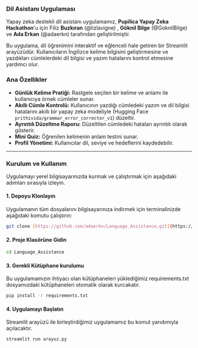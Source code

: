 ### **Dil Asistanı Uygulaması**

Yapay zeka destekli dil asistanı uygulamamız, **Pupilica Yapay Zeka Hackathon**'u için  Filiz **Buzkıran** (@lizlavigne) , **Göknil Bilge** (@GoknilBilge) ve **Ada Erkan** (@adaerkn) tarafından geliştirilmiştir. 

Bu uygulama, dil öğrenimini interaktif ve eğlenceli hale getiren bir Streamlit arayüzüdür. Kullanıcıların İngilizce kelime bilgisini geliştirmesine ve yazdıkları cümlelerdeki dil bilgisi ve yazım hatalarını kontrol etmesine yardımcı olur.

### **Ana Özellikler**

* **Günlük Kelime Pratiği:** Rastgele seçilen bir kelime ve anlamı ile kullanıcıya örnek cümleler sunar.
* **Akıllı Cümle Kontrolü:** Kullanıcının yazdığı cümledeki yazım ve dil bilgisi hatalarını akıllı bir yapay zeka modeliyle (Hugging Face `prithivida/grammar_error_correcter_v1`) düzeltir.
* **Ayrıntılı Düzeltme Raporu:** Düzeltilen cümledeki hataları ayrıntılı olarak gösterir.
* **Mini Quiz:** Öğrenilen kelimenin anlam testini sunar.
* **Profil Yönetimi:** Kullanıcılar dil, seviye ve hedeflerini kaydedebilir.

---

### **Kurulum ve Kullanım**

Uygulamayı yerel bilgisayarınızda kurmak ve çalıştırmak için aşağıdaki adımları sırasıyla izleyin.

#### **1. Depoyu Klonlayın**

Uygulamanın tüm dosyalarını bilgisayarınıza indirmek için terminalinizde aşağıdaki komutu çalıştırın:

```bash
git clone [https://github.com/adaerkn/Language_Assistance.git](https://github.com/adaerkn/Language_Assistance.git)
```
#### **2. Proje Klasörüne Gidin**

```bash
cd Language_Assistance
```
#### **3. Gerekli Kütüphane kurulumu**
Bu uygulamamızın ihtiyacı olan kütüphaneleri yüklediğimiz requirements.txt dosyamızdaki kütüphaneleri otomatik olarak kurcakatır.

```bash
pip install -r requirements.txt
```

#### **4. Uygulamayı Başlatın**
Streamlit arayüzü ile birleştirdiğimiz uygulamamız bu komut yarıdımıyla açılacaktır. 

```bash
streamlit run arayuz.py
```





